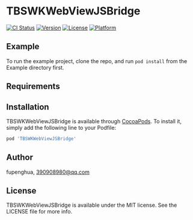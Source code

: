 # TBSWKWebViewJSBridge

[![CI Status](https://img.shields.io/travis/fupenghua/TBSWKWebViewJSBridge.svg?style=flat)](https://travis-ci.org/fupenghua/TBSWKWebViewJSBridge)
[![Version](https://img.shields.io/cocoapods/v/TBSWKWebViewJSBridge.svg?style=flat)](https://cocoapods.org/pods/TBSWKWebViewJSBridge)
[![License](https://img.shields.io/cocoapods/l/TBSWKWebViewJSBridge.svg?style=flat)](https://cocoapods.org/pods/TBSWKWebViewJSBridge)
[![Platform](https://img.shields.io/cocoapods/p/TBSWKWebViewJSBridge.svg?style=flat)](https://cocoapods.org/pods/TBSWKWebViewJSBridge)

## Example

To run the example project, clone the repo, and run `pod install` from the Example directory first.

## Requirements

## Installation

TBSWKWebViewJSBridge is available through [CocoaPods](https://cocoapods.org). To install
it, simply add the following line to your Podfile:

```ruby
pod 'TBSWKWebViewJSBridge'
```

## Author

fupenghua, 390908980@qq.com

## License

TBSWKWebViewJSBridge is available under the MIT license. See the LICENSE file for more info.
